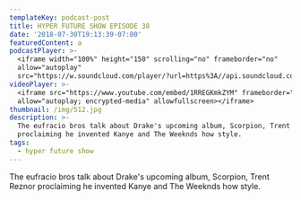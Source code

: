 ```yaml
---
templateKey: podcast-post
title: HYPER FUTURE SHOW EPISODE 38
date: '2018-07-30T19:13:39-07:00'
featuredContent: a
podcastPlayer: >-
  <iframe width="100%" height="150" scrolling="no" frameborder="no"
  allow="autoplay"
  src="https://w.soundcloud.com/player/?url=https%3A//api.soundcloud.com/tracks/464923017&color=%23ff5500&auto_play=false&hide_related=false&show_comments=true&show_user=true&show_reposts=false&show_teaser=true&visual=true"></iframe>
videoPlayer: >-
  <iframe src="https://www.youtube.com/embed/1RREGKmkZYM" frameborder="0"
  allow="autoplay; encrypted-media" allowfullscreen></iframe>
thumbnail: /img/512.jpg
description: >-
  The eufracio bros talk about Drake's upcoming album, Scorpion, Trent Reznor
  proclaiming he invented Kanye and The Weeknds how style.
tags:
  - hyper future show
---
```

<p>The eufracio bros talk about Drake's upcoming album, Scorpion, Trent Reznor proclaiming he invented Kanye and The Weeknds how style.</p>
